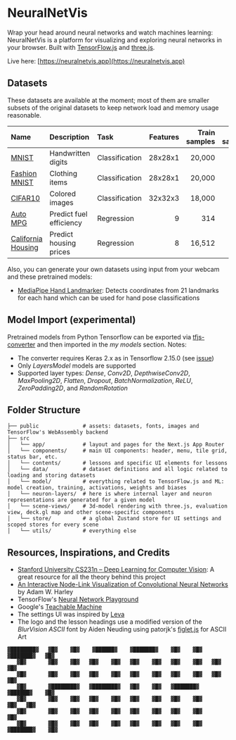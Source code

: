 # NeuralNetVis

Wrap your head around neural networks and watch machines learning: NeuralNetVis is a platform for visualizing and exploring neural networks in your browser. Built with [TensorFlow.js](https://github.com/tensorflow/tfjs) and [three.js](https://github.com/mrdoob/three.js).

Live here: [https://neuralnetvis.app](https://neuralnetvis.app)

## Datasets

These datasets are available at the moment; most of them are smaller subsets of the original datasets to keep network load and memory usage reasonable.

| Name                                                                    | Description             | Task           | Features | Train samples | Test samples |
| :---------------------------------------------------------------------- | :---------------------- | :------------- | -------: | ------------: | -----------: |
| [MNIST](https://en.wikipedia.org/wiki/MNIST_database)                   | Handwritten digits      | Classification |  28x28x1 |        20,000 |        2,000 |
| [Fashion MNIST](https://github.com/zalandoresearch/fashion-mnist)       | Clothing items          | Classification |  28x28x1 |        20,000 |        2,000 |
| [CIFAR10](https://www.cs.toronto.edu/~kriz/cifar.html)                  | Colored images          | Classification |  32x32x3 |        18,000 |        1,800 |
| [Auto MPG](https://archive.ics.uci.edu/dataset/9/auto+mpg)              | Predict fuel efficiency | Regression     |        9 |           314 |           50 |
| [California Housing](https://keras.io/api/datasets/california_housing/) | Predict housing prices  | Regression     |        8 |        16,512 |        4,128 |

Also, you can generate your own datasets using input from your webcam and these pretrained models:

- [MediaPipe Hand Landmarker](https://ai.google.dev/edge/mediapipe/solutions/vision/hand_landmarker): Detects coordinates from 21 landmarks for each hand which can be used for hand pose classifications

## Model Import (experimental)

Pretrained models from Python Tensorflow can be exported via [tfjs-converter](https://github.com/tensorflow/tfjs/tree/master/tfjs-converter) and then imported in the _my models_ section. Notes:

- The converter requires Keras 2.x as in Tensorflow 2.15.0 (see [issue](https://github.com/tensorflow/tfjs/issues/8328))
- Only _LayersModel_ models are supported
- Supported layer types: _Dense_, _Conv2D_, _DepthwiseConv2D_, _MaxPooling2D_, _Flatten_, _Dropout_, _BatchNormalization_, _ReLU_, _ZeroPadding2D_, and _RandomRotation_

## Folder Structure

```
├── public              # assets: datasets, fonts, images and TensorFlow's WebAssembly backend
├── src
│   └── app/            # layout and pages for the Next.js App Router
│   └── components/     # main UI components: header, menu, tile grid, status bar, etc.
│   └── contents/       # lessons and specific UI elements for lessons
│   └── data/           # dataset definitions and all logic related to loading and storing datasets
│   └── model/          # everything related to TensorFlow.js and ML: model creation, training, activations, weights and biases
│   └── neuron-layers/  # here is where internal layer and neuron representations are generated for a given model
│   └── scene-views/    # 3d-model rendering with three.js, evaluation view, deck.gl map and other scene-specific components
│   └── store/          # a global Zustand store for UI settings and scoped stores for every scene
│   └── utils/          # everything else
```

## Resources, Inspirations, and Credits

- [Stanford University CS231n – Deep Learning for Computer Vision](https://cs231n.github.io): A great resource for all the theory behind this project
- [An Interactive Node-Link Visualization of Convolutional Neural Networks](https://adamharley.com/nn_vis/) by Adam W. Harley
- TensorFlow's [Neural Network Playground](https://playground.tensorflow.org/)
- Google's [Teachable Machine](https://teachablemachine.withgoogle.com)
- The settings UI was inspired by [Leva](https://github.com/pmndrs/leva)
- The logo and the lesson headings use a modified version of the _BlurVision ASCII_ font by Aiden Neuding using patorjk's [figlet.js](https://github.com/patorjk/figlet.js) for ASCII Art

```
▓████████▓   ▓█▓    ▓█▓    ▓██████▓    ▓███████▓    ▓█▓    ▓█▓    ▓███████▓   ▓█▓
   ▓█▓       ▓█▓    ▓█▓   ▓█▓    ▓█▓   ▓█▓    ▓█▓   ▓█▓    ▓█▓   ▓█▓          ▓█▓
   ▓█▓       ▓█▓    ▓█▓   ▓█▓    ▓█▓   ▓█▓    ▓█▓   ▓█▓    ▓█▓   ▓█▓          ▓█▓
   ▓█▓       ▓████████▓   ▓████████▓   ▓█▓    ▓█▓   ▓███████▓     ▓██████▓    ▓█▓
   ▓█▓       ▓█▓    ▓█▓   ▓█▓    ▓█▓   ▓█▓    ▓█▓   ▓█▓    ▓█▓          ▓█▓   ▓█▓
   ▓█▓       ▓█▓    ▓█▓   ▓█▓    ▓█▓   ▓█▓    ▓█▓   ▓█▓    ▓█▓          ▓█▓
   ▓█▓       ▓█▓    ▓█▓   ▓█▓    ▓█▓   ▓█▓    ▓█▓   ▓█▓    ▓█▓   ▓███████▓    ▓█▓
```
